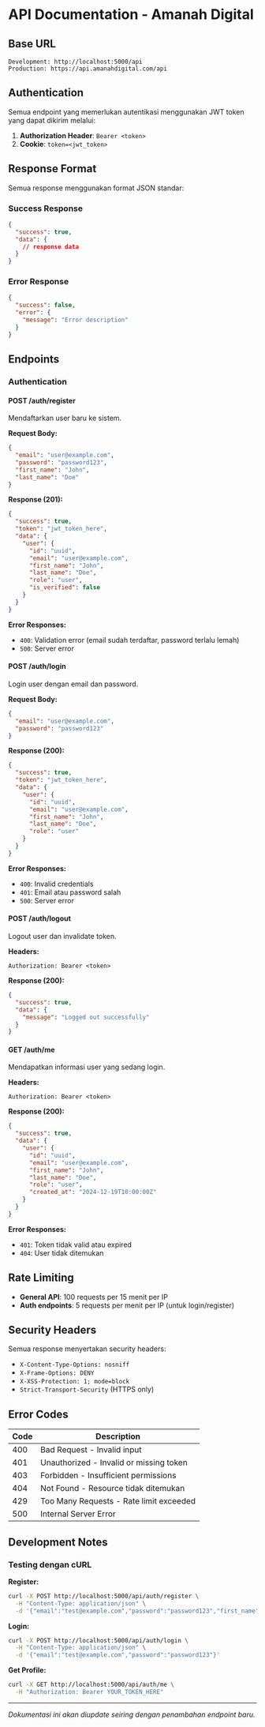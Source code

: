 # API Documentation - Amanah Digital

## Base URL
```
Development: http://localhost:5000/api
Production: https://api.amanahdigital.com/api
```

## Authentication

Semua endpoint yang memerlukan autentikasi menggunakan JWT token yang dapat dikirim melalui:
1. **Authorization Header**: `Bearer <token>`
2. **Cookie**: `token=<jwt_token>`

## Response Format

Semua response menggunakan format JSON standar:

### Success Response
```json
{
  "success": true,
  "data": {
    // response data
  }
}
```

### Error Response
```json
{
  "success": false,
  "error": {
    "message": "Error description"
  }
}
```

## Endpoints

### Authentication

#### POST /auth/register
Mendaftarkan user baru ke sistem.

**Request Body:**
```json
{
  "email": "user@example.com",
  "password": "password123",
  "first_name": "John",
  "last_name": "Doe"
}
```

**Response (201):**
```json
{
  "success": true,
  "token": "jwt_token_here",
  "data": {
    "user": {
      "id": "uuid",
      "email": "user@example.com",
      "first_name": "John",
      "last_name": "Doe",
      "role": "user",
      "is_verified": false
    }
  }
}
```

**Error Responses:**
- `400`: Validation error (email sudah terdaftar, password terlalu lemah)
- `500`: Server error

#### POST /auth/login
Login user dengan email dan password.

**Request Body:**
```json
{
  "email": "user@example.com",
  "password": "password123"
}
```

**Response (200):**
```json
{
  "success": true,
  "token": "jwt_token_here",
  "data": {
    "user": {
      "id": "uuid",
      "email": "user@example.com",
      "first_name": "John",
      "last_name": "Doe",
      "role": "user"
    }
  }
}
```

**Error Responses:**
- `400`: Invalid credentials
- `401`: Email atau password salah
- `500`: Server error

#### POST /auth/logout
Logout user dan invalidate token.

**Headers:**
```
Authorization: Bearer <token>
```

**Response (200):**
```json
{
  "success": true,
  "data": {
    "message": "Logged out successfully"
  }
}
```

#### GET /auth/me
Mendapatkan informasi user yang sedang login.

**Headers:**
```
Authorization: Bearer <token>
```

**Response (200):**
```json
{
  "success": true,
  "data": {
    "user": {
      "id": "uuid",
      "email": "user@example.com",
      "first_name": "John",
      "last_name": "Doe",
      "role": "user",
      "created_at": "2024-12-19T10:00:00Z"
    }
  }
}
```

**Error Responses:**
- `401`: Token tidak valid atau expired
- `404`: User tidak ditemukan

## Rate Limiting

- **General API**: 100 requests per 15 menit per IP
- **Auth endpoints**: 5 requests per menit per IP (untuk login/register)

## Security Headers

Semua response menyertakan security headers:
- `X-Content-Type-Options: nosniff`
- `X-Frame-Options: DENY`
- `X-XSS-Protection: 1; mode=block`
- `Strict-Transport-Security` (HTTPS only)

## Error Codes

| Code | Description |
|------|-------------|
| 400  | Bad Request - Invalid input |
| 401  | Unauthorized - Invalid or missing token |
| 403  | Forbidden - Insufficient permissions |
| 404  | Not Found - Resource tidak ditemukan |
| 429  | Too Many Requests - Rate limit exceeded |
| 500  | Internal Server Error |

## Development Notes

### Testing dengan cURL

**Register:**
```bash
curl -X POST http://localhost:5000/api/auth/register \
  -H "Content-Type: application/json" \
  -d '{"email":"test@example.com","password":"password123","first_name":"Test","last_name":"User"}'
```

**Login:**
```bash
curl -X POST http://localhost:5000/api/auth/login \
  -H "Content-Type: application/json" \
  -d '{"email":"test@example.com","password":"password123"}'
```

**Get Profile:**
```bash
curl -X GET http://localhost:5000/api/auth/me \
  -H "Authorization: Bearer YOUR_TOKEN_HERE"
```

---

*Dokumentasi ini akan diupdate seiring dengan penambahan endpoint baru.*